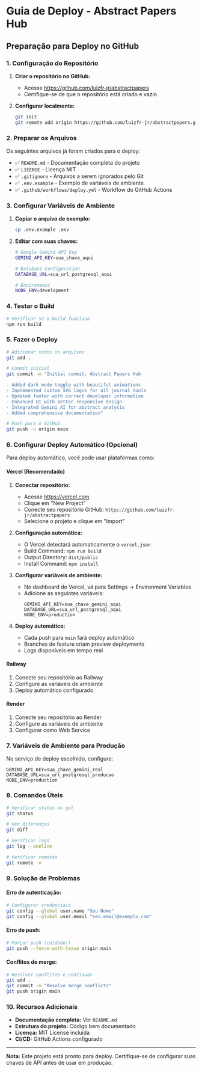 # Guia de Deploy - Abstract Papers Hub

## Preparação para Deploy no GitHub

### 1. Configuração do Repositório

1. **Criar o repositório no GitHub:**
   - Acesse https://github.com/luizfr-jr/abstractpapers
   - Certifique-se de que o repositório está criado e vazio

2. **Configurar localmente:**
   ```bash
   git init
   git remote add origin https://github.com/luizfr-jr/abstractpapers.git
   ```

### 2. Preparar os Arquivos

Os seguintes arquivos já foram criados para o deploy:

- ✅ `README.md` - Documentação completa do projeto
- ✅ `LICENSE` - Licença MIT
- ✅ `.gitignore` - Arquivos a serem ignorados pelo Git
- ✅ `.env.example` - Exemplo de variáveis de ambiente
- ✅ `.github/workflows/deploy.yml` - Workflow do GitHub Actions

### 3. Configurar Variáveis de Ambiente

1. **Copiar o arquivo de exemplo:**
   ```bash
   cp .env.example .env
   ```

2. **Editar com suas chaves:**
   ```bash
   # Google Gemini API Key
   GEMINI_API_KEY=sua_chave_aqui
   
   # Database Configuration
   DATABASE_URL=sua_url_postgresql_aqui
   
   # Environment
   NODE_ENV=development
   ```

### 4. Testar o Build

```bash
# Verificar se o build funciona
npm run build
```

### 5. Fazer o Deploy

```bash
# Adicionar todos os arquivos
git add .

# Commit inicial
git commit -m "Initial commit: Abstract Papers Hub

- Added dark mode toggle with beautiful animations
- Implemented custom SVG logos for all journal tools
- Updated footer with correct developer information
- Enhanced UI with better responsive design
- Integrated Gemini AI for abstract analysis
- Added comprehensive documentation"

# Push para o GitHub
git push -u origin main
```

### 6. Configurar Deploy Automático (Opcional)

Para deploy automático, você pode usar plataformas como:

#### Vercel (Recomendado)
1. **Conectar repositório:**
   - Acesse https://vercel.com
   - Clique em "New Project"
   - Conecte seu repositório GitHub: `https://github.com/luizfr-jr/abstractpapers`
   - Selecione o projeto e clique em "Import"

2. **Configuração automática:**
   - O Vercel detectará automaticamente o `vercel.json`
   - Build Command: `npm run build`
   - Output Directory: `dist/public`
   - Install Command: `npm install`

3. **Configurar variáveis de ambiente:**
   - No dashboard do Vercel, vá para Settings → Environment Variables
   - Adicione as seguintes variáveis:
     ```
     GEMINI_API_KEY=sua_chave_gemini_aqui
     DATABASE_URL=sua_url_postgresql_aqui
     NODE_ENV=production
     ```

4. **Deploy automático:**
   - Cada push para `main` fará deploy automático
   - Branches de feature criam preview deployments
   - Logs disponíveis em tempo real

#### Railway
1. Conecte seu repositório ao Railway
2. Configure as variáveis de ambiente
3. Deploy automático configurado

#### Render
1. Conecte seu repositório ao Render
2. Configure as variáveis de ambiente
3. Configurar como Web Service

### 7. Variáveis de Ambiente para Produção

No serviço de deploy escolhido, configure:

```
GEMINI_API_KEY=sua_chave_gemini_real
DATABASE_URL=sua_url_postgresql_producao
NODE_ENV=production
```

### 8. Comandos Úteis

```bash
# Verificar status do git
git status

# Ver diferenças
git diff

# Verificar logs
git log --oneline

# Verificar remotes
git remote -v
```

### 9. Solução de Problemas

#### Erro de autenticação:
```bash
# Configurar credenciais
git config --global user.name "Seu Nome"
git config --global user.email "seu.email@exemplo.com"
```

#### Erro de push:
```bash
# Forçar push (cuidado!)
git push --force-with-lease origin main
```

#### Conflitos de merge:
```bash
# Resolver conflitos e continuar
git add .
git commit -m "Resolve merge conflicts"
git push origin main
```

### 10. Recursos Adicionais

- **Documentação completa:** Ver `README.md`
- **Estrutura do projeto:** Código bem documentado
- **Licença:** MIT License incluída
- **CI/CD:** GitHub Actions configurado

---

**Nota:** Este projeto está pronto para deploy. Certifique-se de configurar suas chaves de API antes de usar em produção.